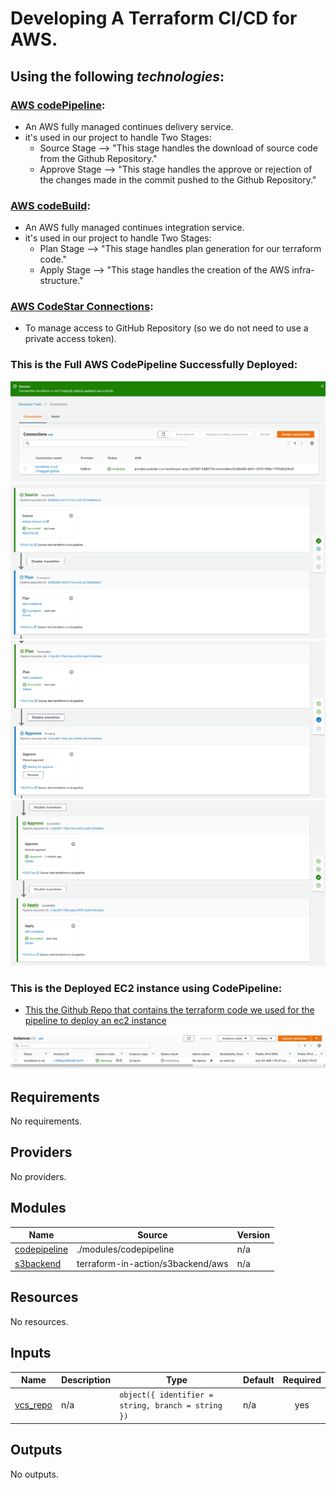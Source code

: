 <!-- BEGIN_TF_DOCS -->
# Developing A Terraform CI/CD for AWS.

## **Using** the following *technologies*:

### [AWS codePipeline](https://aws.amazon.com/codepipeline/):

- An AWS fully managed continues delivery service.
- it's used in our project to handle Two Stages:
    - Source Stage --> "This stage handles the download of source code from the Github Repository."
    - Approve Stage --> "This stage handles the approve or rejection of the changes made in the commit      pushed to the Github Repository."

### [AWS codeBuild](https://aws.amazon.com/codebuild/):

- An AWS fully managed continues integration service.
- it's used in our project to handle Two Stages:
    - Plan Stage --> "This stage handles plan generation for our terraform code."
    - Apply Stage --> "This stage handles the creation of the AWS infra-structure."

### [AWS CodeStar Connections](https://docs.aws.amazon.com/AWSCloudFormation/latest/UserGuide/aws-resource-codestarconnections-connection.html):

- To manage access to GitHub Repository (so we do not need to use a private access token).


### This is the Full AWS CodePipeline Successfully Deployed:
![CodeStar Connection](https://github.com/Abdel-Raouf/terraform-aws-codepipeline-ci-cd/blob/master/images/code_star_conn_image.png)
![Source Stage](https://github.com/Abdel-Raouf/terraform-aws-codepipeline-ci-cd/blob/master/images/source_stage_image.png)
![Plan Stage](https://github.com/Abdel-Raouf/terraform-aws-codepipeline-ci-cd/blob/master/images/plan_stage_image.png)
![Approve and Apply stages](https://github.com/Abdel-Raouf/terraform-aws-codepipeline-ci-cd/blob/master/images/approve_and_apply_stage_image.png)


### This is the Deployed EC2 instance using CodePipeline:

- [This the Github Repo that contains the terraform code we used for the pipeline to deploy an ec2 instance](https://github.com/Abdel-Raouf/terraform-aws-ec2-deployment) 

![Deployed EC2 instance](https://github.com/Abdel-Raouf/terraform-aws-codepipeline-ci-cd/blob/master/images/ec2_deployed_through_pipeline.png)


## Requirements

No requirements.

## Providers

No providers.

## Modules

| Name | Source | Version |
|------|--------|---------|
| <a name="module_codepipeline"></a> [codepipeline](#module\_codepipeline) | ./modules/codepipeline | n/a |
| <a name="module_s3backend"></a> [s3backend](#module\_s3backend) | terraform-in-action/s3backend/aws | n/a |

## Resources

No resources.

## Inputs

| Name | Description | Type | Default | Required |
|------|-------------|------|---------|:--------:|
| <a name="input_vcs_repo"></a> [vcs\_repo](#input\_vcs\_repo) | n/a | `object({ identifier = string, branch = string })` | n/a | yes |

## Outputs

No outputs.
<!-- END_TF_DOCS -->

